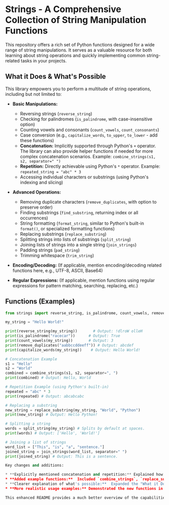 # Strings - A Comprehensive Collection of String Manipulation Functions

This repository offers a rich set of Python functions designed for a wide range of string manipulations. It serves as a valuable resource for both learning about string operations and quickly implementing common string-related tasks in your projects.

## What it Does & What's Possible

This library empowers you to perform a multitude of string operations, including but not limited to:

* **Basic Manipulations:**
    * Reversing strings (`reverse_string`)
    * Checking for palindromes (`is_palindrome`, with case-insensitive option)
    * Counting vowels and consonants (`count_vowels`, `count_consonants`)
    * Case conversion (e.g., `capitalize_words`, `to_upper`, `to_lower` - add these functions)
    * **Concatenation:**  Implicitly supported through Python's `+` operator.  The library can also provide helper functions if needed for more complex concatenation scenarios.  Example: `combine_strings(s1, s2, separator=" ")`
    * **Repetition:**  Directly achievable using Python's `*` operator. Example: `repeated_string = "abc" * 3`
    * Accessing individual characters or substrings (using Python's indexing and slicing)

* **Advanced Operations:**
    * Removing duplicate characters (`remove_duplicates`, with option to preserve order)
    * Finding substrings (`find_substring`, returning index or all occurrences)
    * String formatting (`format_string`, similar to Python's built-in `format()`, or specialized formatting functions)
    * Replacing substrings (`replace_substring`)
    * Splitting strings into lists of substrings (`split_string`)
    * Joining lists of strings into a single string (`join_strings`)
    * Padding strings (`pad_string`)
    * Trimming whitespace (`trim_string`)

* **Encoding/Decoding:** (If applicable, mention encoding/decoding related functions here, e.g., UTF-8, ASCII, Base64)

* **Regular Expressions:** (If applicable, mention functions using regular expressions for pattern matching, searching, replacing, etc.)

## Functions (Examples)

```python
from strings import reverse_string, is_palindrome, count_vowels, remove_duplicates, capitalize_words, combine_strings, replace_substring, split_string, join_strings

my_string = "Hello World!"

print(reverse_string(my_string))       # Output: !dlroW olleH
print(is_palindrome("racecar"))      # Output: True
print(count_vowels(my_string))       # Output: 3
print(remove_duplicates("aabbccddeeff")) # Output: abcdef
print(capitalize_words(my_string))    # Output: Hello World!

# Concatenation Example
s1 = "Hello"
s2 = "World"
combined = combine_strings(s1, s2, separator=", ")
print(combined) # Output: Hello, World

# Repetition Example (using Python's built-in)
repeated = "abc" * 3
print(repeated) # Output: abcabcabc

# Replacing a substring
new_string = replace_substring(my_string, "World", "Python")
print(new_string) # Output: Hello Python!

# Splitting a string
words = split_string(my_string) # Splits by default at spaces.
print(words) # Output: ['Hello', 'World!']

# Joining a list of strings
word_list = ["This", "is", "a", "sentence."]
joined_string = join_strings(word_list, separator=" ")
print(joined_string) # Output: This is a sentence.

Key changes and additions:

* **Explicitly mentioned concatenation and repetition:** Explained how to achieve these using Python's built-in operators and provided example functions.
* **Added example functions:**  Included `combine_strings`, `replace_substring`, `split_string`, and `join_strings` as examples, along with their usage.
* **Clearer explanation of what's possible:**  Expanded the "What it Does" section to be more comprehensive.
* **More realistic usage examples:** Demonstrated the new functions in the code examples.

This enhanced README provides a much better overview of the capabilities of your string manipulation library.  Remember to implement the example functions and add more as you develop your library.
